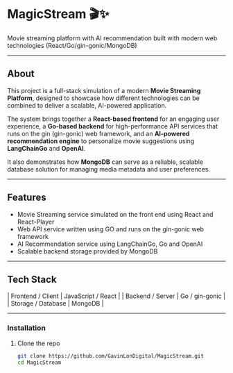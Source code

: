 # MagicStream 🎬✨

Movie streaming platform with AI recommendation built with modern web technologies (React/Go/gin-gonic/MongoDB) 

---

## About  

This project is a full-stack simulation of a modern **Movie Streaming Platform**, designed to showcase how different technologies can be combined to deliver a scalable, AI-powered application.  

The system brings together a **React-based frontend** for an engaging user experience, a **Go-based backend** for high-performance API services that runs on the gin (gin-gonic) web framework, and an **AI-powered recommendation engine** to personalize movie suggestions using **LangChainGo** and **OpenAI**.  

It also demonstrates how **MongoDB** can serve as a reliable, scalable database solution for managing media metadata and user preferences.  

---

## Features

- Movie Streaming service simulated on the front end using React and React-Player
- Web API service written using GO and runs on the gin-gonic web framework 
- AI Recommendation service using LangChainGo, Go and OpenAI
- Scalable backend storage provided by MongoDB

---

## Tech Stack

| Frontend / Client | JavaScript / React |
| Backend / Server | Go / gin-gonic |
| Storage / Database | MongoDB |
 
---

### Installation

1. Clone the repo  
   ```bash
   git clone https://github.com/GavinLonDigital/MagicStream.git
   cd MagicStream
